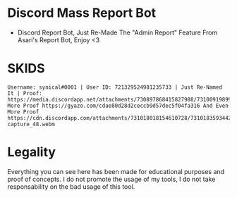 # Discord Mass Report Bot
  -  Discord Report Bot, Just Re-Made The "Admin Report" Feature From Asari's Report Bot, Enjoy <3 
  
# SKIDS
    Username: synical#0001 | User ID: 721329524981235733 | Just Re-Named It | Proof: https://media.discordapp.net/attachments/730897868415827988/731009198996848734/gvzy79wZA1bqQAAAABJRU5ErkJggg.png More Proof https://gyazo.com/cdae80d28d2ceccb9d57dec5f04fa316 And Even More Proof https://cdn.discordapp.com/attachments/731018018154610728/731018359344201759/screen-capture_48.webm

# Legality

Everything you can see here has been made for educational purposes and proof of concepts. I do not promote the usage of my tools, I do not take responsability on the bad usage of this tool.
